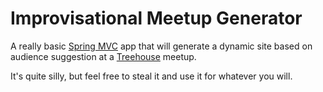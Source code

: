 # Improvisational Meetup Generator

A really basic [Spring MVC](http://www.spring.io) app that will generate a dynamic site based on audience suggestion at a [Treehouse](http://www.teamtreehouse.com) meetup.

It's quite silly, but feel free to steal it and use it for whatever you will.
